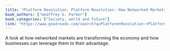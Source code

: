 ```yaml
---
title: "Platform Revolution: Platform Revolution: How Networked Markets Are Transforming the Economy―and How to Make Them Work for You"
book_authors: ["Geoffrey G. Parker"]
book_categories: ["Society, world and future"]
link: "https://www.goodreads.com/search?q=Platform+Revolution:+Platform+Revolution:+How+Networked+Markets+Are+Transforming+the+Economy―and+How+to+Make+Them+Work+for+You+Geoffrey+G.+Parker"
---
```


A look at how networked markets are transforming the economy and how businesses can leverage them to their advantage.
